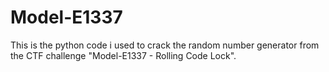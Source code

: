 # Model-E1337
This is the python code i used to crack the random number generator from the CTF challenge "Model-E1337 - Rolling Code Lock".
